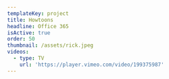 ```yaml
---
templateKey: project
title: Howtoons
headline: Office 365
isActive: true
order: 50
thumbnail: /assets/rick.jpeg
videos:
  - type: TV
    url: 'https://player.vimeo.com/video/199375987'
---
```


